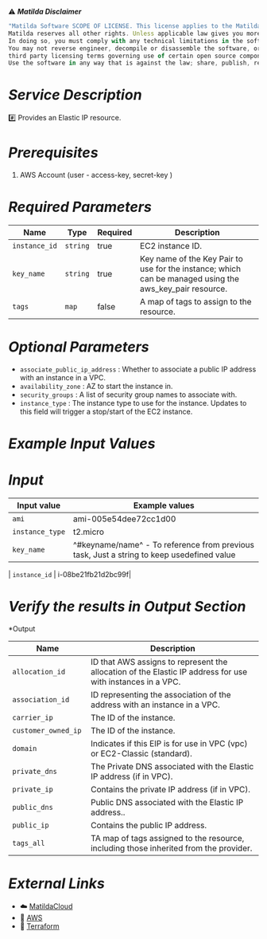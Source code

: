 :warning: ***Matilda Disclaimer***
```javascript
"Matilda Software SCOPE OF LICENSE. This license applies to the Matilda cloud product. The software is licensed, not sold. This agreement only gives you some rights to use the software. 
Matilda reserves all other rights. Unless applicable law gives you more rights despite this limitation, you may use the software only as expressly permitted in this agreement. 
In doing so, you must comply with any technical limitations in the software that only allow you to use it in certain ways. 
You may not reverse engineer, decompile or disassemble the software, or otherwise attempt to derive the source code for the software except and solely to the extent required by 
third party licensing terms governing use of certain open source components that may be included in the software; remove, minimize, block or modify any notices of Matilda or its suppliers in the software. 
Use the software in any way that is against the law; share, publish, rent or lease the software, or provide the software as a offering for others to use."
```

# *Service Description*
:hash: Provides an Elastic IP resource.

# *Prerequisites*
1. AWS Account (user - access-key, secret-key )


# *Required Parameters*
| Name | Type | Required | Description |
| --- | --- | --- | --- |
| `instance_id` | `string` | true | EC2 instance ID. |
| `key_name` | `string` | true| Key name of the Key Pair to use for the instance; which can be managed using the aws_key_pair resource. |
| `tags` | `map` | false | A map of tags to assign to the resource. |

# *Optional Parameters*
* `associate_public_ip_address` : 	 Whether to associate a public IP address with an instance in a VPC.
* `availability_zone` :	AZ to start the instance in.
* `security_groups` : A list of security group names to associate with.
* `instance_type`	: The instance type to use for the instance. Updates to this field will trigger a stop/start of the EC2 instance.

# *Example Input Values*
# *Input*

| Input value                       | Example values                                                                           |
|-----------------------------------|------------------------------------------------------------------------------------------|
| `ami`                             | ami-005e54dee72cc1d00                                                                    | 
| `instance_type`                   | t2.micro                                                                                 |
| `key_name`                        | ^#keyname/name^ - To reference from previous task, Just a string to keep usedefined value|

| `instance_id`                        | i-08be21fb21d2bc99f|

# *Verify the results in Output Section*
*Output

| Name | Description |
| ------------- | ------------- |
| `allocation_id` |  ID that AWS assigns to represent the allocation of the Elastic IP address for use with instances in a VPC. |
| `association_id` |ID representing the association of the address with an instance in a VPC. |
| `carrier_ip` |The ID of the instance. |
| `customer_owned_ip ` |The ID of the instance. |
| `domain ` |Indicates if this EIP is for use in VPC (vpc) or EC2-Classic (standard). |
| `private_dns` |The Private DNS associated with the Elastic IP address (if in VPC). |
| `private_ip` |Contains the private IP address (if in VPC). |
| `public_dns` |Public DNS associated with the Elastic IP address.. |
| `public_ip ` |Contains the public IP address. |
| `tags_all ` |TA map of tags assigned to the resource, including those inherited from the provider. |


# *External Links*
* :cloud: [MatildaCloud](https://www.matildacloud.com/docs/ "Matildacloud")
* :link: [AWS](https://aws.amazon.com/console/)
* :link: [Terraform](https://registry.terraform.io/providers/hashicorp/aws/latest/docs/resources/eip)
